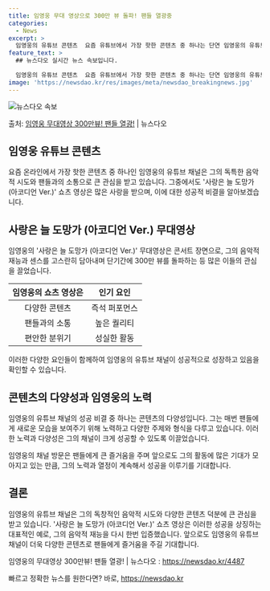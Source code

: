 ```yaml
---
title: 임영웅 무대 영상으로 300만 뷰 돌파! 팬들 열광중
categories:
  - News
excerpt: >
  임영웅의 유튜브 콘텐츠  요즘 유튜브에서 가장 핫한 콘텐츠 중 하나는 단연 임영웅의 유튜브 채널에서 볼 수 …
feature_text: >
  ## 뉴스다오 실시간 뉴스 속보입니다.

  임영웅의 유튜브 콘텐츠  요즘 유튜브에서 가장 핫한 콘텐츠 중 하나는 단연 임영웅의 유튜브 채널에서 볼 수 …
image: 'https://newsdao.kr/res/images/meta/newsdao_breakingnews.jpg'
---
```


![뉴스다오 속보](https://newsdao.kr/res/images/meta/newsdao_breakingnews.jpg)

<p>출처: <a href="https://newsdao.kr/4487" rel="dofollow">임영웅 무대영상 300만뷰! 팬들 열광!</a> | 뉴스다오</p>

<h2 data-ke-size="size26">임영웅 유튜브 콘텐츠</h2>
<p data-ke-size="size16">요즘 온라인에서 가장 핫한 콘텐츠 중 하나인 임영웅의 유튜브 채널은 그의 독특한 음악적 시도와 팬들과의 소통으로 큰 관심을 받고 있습니다. 그중에서도 '사랑은 늘 도망가 (아코디언 Ver.)' 쇼츠 영상은 많은 사랑을 받으며, 이에 대한 성공적 비결을 알아보겠습니다.</p>

<h2 data-ke-size="size26">사랑은 늘 도망가 (아코디언 Ver.) 무대영상</h2>
<p data-ke-size="size16">임영웅의 '사랑은 늘 도망가 (아코디언 Ver.)' 무대영상은 콘서트 장면으로, 그의 음악적 재능과 센스를 고스란히 담아내며 단기간에 300만 뷰를 돌파하는 등 많은 이들의 관심을 끌었습니다.</p>

<table>
	<thead>
		<tr>
			<th style="text-align: center;">임영웅의 쇼츠 영상은</th>
			<th style="text-align: center;">인기 요인</th>
		</tr>
	</thead>
	<tbody>
		<tr>
			<td style="text-align: center;">다양한 콘텐츠</td>
			<td style="text-align: center;">즉석 퍼포먼스</td>
		</tr>
		<tr>
			<td style="text-align: center;">팬들과의 소통</td>
			<td style="text-align: center;">높은 퀄리티</td>
		</tr>
		<tr>
			<td style="text-align: center;">편안한 분위기</td>
			<td style="text-align: center;">성실한 활동</td>
		</tr>
	</tbody>
</table>
<p data-ke-size="size16">이러한 다양한 요인들이 함께하여 임영웅의 유튜브 채널이 성공적으로 성장하고 있음을 확인할 수 있습니다.</p>

<h2 data-ke-size="size26">콘텐츠의 다양성과 임영웅의 노력</h2>
<p data-ke-size="size16">임영웅의 유튜브 채널의 성공 비결 중 하나는 콘텐츠의 다양성입니다. 그는 매번 팬들에게 새로운 모습을 보여주기 위해 노력하고 다양한 주제와 형식을 다루고 있습니다. 이러한 노력과 다양성은 그의 채널이 크게 성공할 수 있도록 이끌었습니다.</p>

<p data-ke-size="size16">임영웅의 채널 방문은 팬들에게 큰 즐거움을 주며 앞으로도 그의 활동에 많은 기대가 모아지고 있는 만큼, 그의 노력과 열정이 계속해서 성공을 이루기를 기대합니다.</p>

<h2 data-ke-size="size26">결론</h2>
<p data-ke-size="size16">임영웅의 유튜브 채널은 그의 독창적인 음악적 시도와 다양한 콘텐츠 덕분에 큰 관심을 받고 있습니다. '사랑은 늘 도망가 (아코디언 Ver.)' 쇼츠 영상은 이러한 성공을 상징하는 대표적인 예로, 그의 음악적 재능을 다시 한번 입증했습니다. 앞으로도 임영웅의 유튜브 채널이 더욱 다양한 콘텐츠로 팬들에게 즐거움을 주길 기대합니다.</p>

<p data-ke-size="size16">임영웅의 무대영상 300만뷰! 팬들 열광! | 뉴스다오 : <a href="https://newsdao.kr/4487">https://newsdao.kr/4487</a></p> 

빠르고 정확한 뉴스를 원한다면? 바로, <a href="https://newsdao.kr" rel="dofollow">https://newsdao.kr</a>


    

